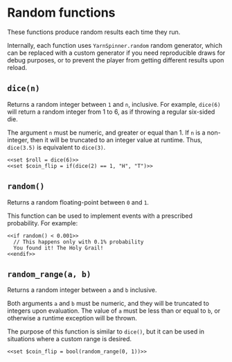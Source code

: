 # Random functions

These functions produce random results each time they run.

Internally, each function uses `YarnSpinner.random` random generator, which can be replaced with a
custom generator if you need reproducible draws for debug purposes, or to prevent the player from
getting different results upon reload.


## `dice(n)`

Returns a random integer between `1` and `n`, inclusive. For example, `dice(6)` will return a
random integer from 1 to 6, as if throwing a regular six-sided die.

The argument `n` must be numeric, and greater or equal than 1. If `n` is a non-integer, then it
will be truncated to an integer value at runtime. Thus, `dice(3.5)` is equivalent to `dice(3)`.

```yarn
<<set $roll = dice(6)>>
<<set $coin_flip = if(dice(2) == 1, "H", "T")>>
```


## `random()`

Returns a random floating-point between `0` and `1`.

This function can be used to implement events with a prescribed probability. For example:

```yarn
<<if random() < 0.001>>
  // This happens only with 0.1% probability
  You found it! The Holy Grail!
<<endif>>
```


## `random_range(a, b)`

Returns a random integer between `a` and `b` inclusive.

Both arguments `a` and `b` must be numeric, and they will be truncated to integers upon evaluation.
The value of `a` must be less than or equal to `b`, or otherwise a runtime exception will be thrown.

The purpose of this function is similar to `dice()`, but it can be used in situations where a
custom range is desired.

```yarn
<<set $coin_flip = bool(random_range(0, 1))>>
```
